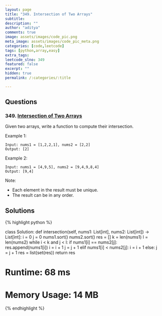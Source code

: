 ```yaml
---
layout: page
title: "349. Intersection of Two Arrays"
subtitle: 
description: ""
author: "aditya"
comments: true
image: assets/images/code_pic.png
meta_image: assets/images/code_pic_meta.png
categories: [code,leetcode]
tags: [python,array,easy]
extra_tags: 
leetcode_slno: 349
featured: false
excerpt: ""
hidden: true
permalink: /:categories/:title

---
```


## Questions

### 349. [Intersection of Two Arrays](https://leetcode.com/problems/intersection-of-two-arrays/)

Given two arrays, write a function to compute their intersection.

Example 1:

```
Input: nums1 = [1,2,2,1], nums2 = [2,2]
Output: [2]
```

Example 2:

```
Input: nums1 = [4,9,5], nums2 = [9,4,9,8,4]
Output: [9,4]
```

Note:

- Each element in the result must be unique.
- The result can be in any order.

## Solutions

{% highlight python %}

class Solution:
    def intersection(self, nums1: List[int], nums2: List[int]) -> List[int]:
        i = 0
        j = 0
        nums1.sort()
        nums2.sort()
        res = []
        k = len(nums1)
        l = len(nums2)
        while i < k and j < l:
            if nums1[i] == nums2[j]:
                res.append(nums1[i])
                i = i + 1
                j = j + 1
            elif nums1[i] < nums2[j]:
                i = i + 1
            else:
                j = j + 1
        res = list(set(res))
        return res

# Runtime: 68 ms
# Memory Usage: 14 MB

{% endhighlight %}